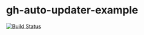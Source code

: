# gh-auto-updater-example

[![Build Status](https://travis-ci.org/miya0001/gh-auto-updater-example.svg?branch=master)](https://travis-ci.org/miya0001/gh-auto-updater-example)

